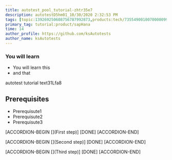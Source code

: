```yaml
---
title: autotest_pool_tutorial-zhtr35e7
description: autotestD5hm01_10/30/2020 2:32:53 PM
tags: [topic:139269250608756787992873,products:tech/73554900100700000996,tutorial:experience/advanced]
primary_tag: tutorial:product/sapHana
time: 14
author_profile: https://github.com/ksAutotests
author_name: ksAutotests
---
```

### You will learn
- You will learn this
- and that

autotest tutorial text31Lfa8

## Prerequisites
- Prerequisute1
- Prerequisute2
- Prerequisute3

[ACCORDION-BEGIN [](First step)]
[DONE]
[ACCORDION-END]

[ACCORDION-BEGIN [](Second step)]
[DONE]
[ACCORDION-END]

[ACCORDION-BEGIN [](Third step)]
[DONE]
[ACCORDION-END]

